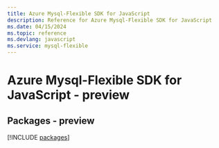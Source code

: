 ```yaml
---
title: Azure Mysql-Flexible SDK for JavaScript
description: Reference for Azure Mysql-Flexible SDK for JavaScript
ms.date: 04/15/2024
ms.topic: reference
ms.devlang: javascript
ms.service: mysql-flexible
---
```

# Azure Mysql-Flexible SDK for JavaScript - preview
## Packages - preview
[!INCLUDE [packages](mysql-flexible-index.md)]